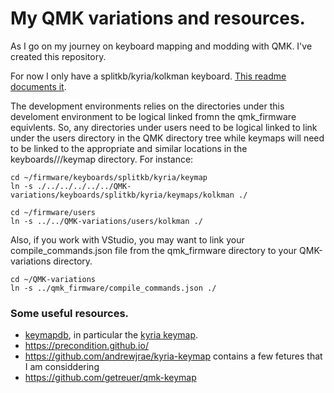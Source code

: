 # My QMK variations and resources.

As I go on my journey on keyboard mapping and modding with QMK. I've created this repository.


For now I only have a splitkb/kyria/kolkman keyboard. [This readme documents it](./keyboards/splitkb/kyria/keymaps/kolkman/readme.md).

The development environments relies on the directories under this develoment environment to be logical linked fromn the qmk_firmware equivlents. So, any directories under users need to be logical linked to link under the users directory  in the QMK directory tree while keymaps will need to be linked to the appropriate and similar locations in the keyboards/<brand>/<type>/keymap directory. 
For instance:

```
cd ~/firmware/keyboards/splitkb/kyria/keymap
ln -s ./../../../../../QMK-variations/keyboards/splitkb/kyria/keymaps/kolkman ./

cd ~/firmware/users
ln -s ../../QMK-variations/users/kolkman ./
```
 Also, if you work with VStudio, you may want to link your compile_commands.json file from the qmk_firmware directory to your QMK-variations directory.

 ```
 cd ~/QMK-variations 
 ln -s ../qmk_firmware/compile_commands.json ./
 ```

 ### Some useful resources.
 
 - [keymapdb](https.keymapdb.com), in particular the [kyria keymap](https://keymapdb.com/keymaps/default-kyria/).
 - https://precondition.github.io/
 - https://github.com/andrewjrae/kyria-keymap contains a few fetures that I am considdering
 - https://github.com/getreuer/qmk-keymap
